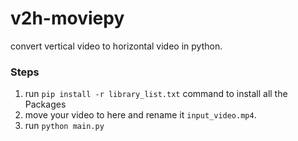 # v2h-moviepy
convert vertical video to horizontal video in python.

### Steps
1. run `pip install -r library_list.txt` command to install all the Packages
2. move your video to here and rename it `input_video.mp4`.
3. run `python main.py`